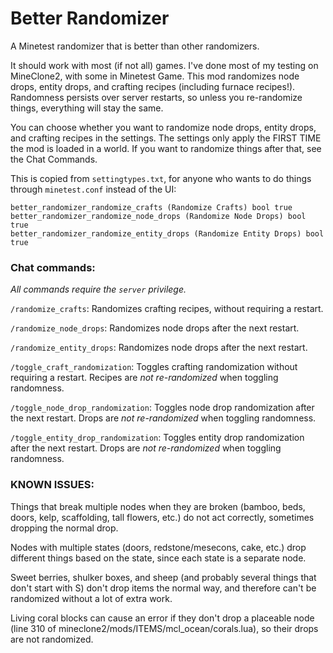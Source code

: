 # Better Randomizer
A Minetest randomizer that is better than other randomizers.

It should work with most (if not all) games. I've done most of my testing on MineClone2, with some in Minetest Game. This mod randomizes node drops, entity drops, and crafting recipes (including furnace recipes!). Randomness persists over server restarts, so unless you re-randomize things, everything will stay the same.

You can choose whether you want to randomize node drops, entity drops, and crafting recipes in the settings. The settings only apply the FIRST TIME the mod is loaded in a world. If you want to randomize things after that, see the Chat Commands.

This is copied from `settingtypes.txt`, for anyone who wants to do things through `minetest.conf` instead of the UI:
```
better_randomizer_randomize_crafts (Randomize Crafts) bool true
better_randomizer_randomize_node_drops (Randomize Node Drops) bool true
better_randomizer_randomize_entity_drops (Randomize Entity Drops) bool true
```

### Chat commands:
*All commands require the `server` privilege.*

`/randomize_crafts`: Randomizes crafting recipes, without requiring a restart.

`/randomize_node_drops`: Randomizes node drops after the next restart.

`/randomize_entity_drops`: Randomizes node drops after the next restart.

`/toggle_craft_randomization`: Toggles crafting randomization without requiring a restart. Recipes are *not re-randomized* when toggling randomness.

`/toggle_node_drop_randomization`: Toggles node drop randomization after the next restart. Drops are *not re-randomized* when toggling randomness.

`/toggle_entity_drop_randomization`: Toggles entity drop randomization after the next restart. Drops are *not re-randomized* when toggling randomness.

### KNOWN ISSUES:
Things that break multiple nodes when they are broken (bamboo, beds, doors, kelp, scaffolding, tall flowers, etc.) do not act correctly, sometimes dropping the normal drop.

Nodes with multiple states (doors, redstone/mesecons, cake, etc.) drop different things based on the state, since each state is a separate node.

Sweet berries, shulker boxes, and sheep (and probably several things that don't start with S) don't drop items the normal way, and therefore can't be randomized without a lot of extra work.

Living coral blocks can cause an error if they don't drop a placeable node (line 310 of mineclone2/mods/ITEMS/mcl_ocean/corals.lua), so their drops are not randomized.